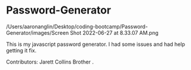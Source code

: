 # Password-Generator

/Users/aaronanglin/Desktop/coding-bootcamp/Password-Generator/images/Screen Shot 2022-06-27 at 8.33.07 AM.png

This is my javascript password generator. I had some issues and had help getting it fix.

Contributors:
Jarett Collins Brother .
